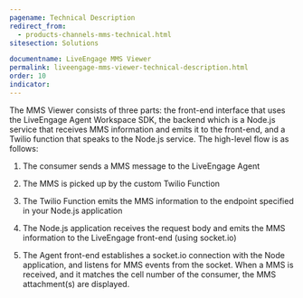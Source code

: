 ```yaml
---
pagename: Technical Description
redirect_from:
  - products-channels-mms-technical.html
sitesection: Solutions

documentname: LiveEngage MMS Viewer
permalink: liveengage-mms-viewer-technical-description.html
order: 10
indicator:
---
```


The MMS Viewer consists of three parts: the front-end interface that uses the LiveEngage Agent Workspace SDK, the backend which is a Node.js service that receives MMS information and emits it to the front-end, and a Twilio function that speaks to the Node.js service. The high-level flow is as follows:

1. The consumer sends a MMS message to the LiveEngage Agent

2. The MMS is picked up by the custom Twilio Function

3. The Twilio Function emits the MMS information to the endpoint specified in your Node.js application

4. The Node.js application receives the request body and emits the MMS information to the LiveEngage front-end (using socket.io)

5. The Agent front-end establishes a socket.io connection with the Node application, and listens for MMS events from the socket. When a MMS is received, and it matches the cell number of the consumer, the MMS attachment(s) are displayed.
